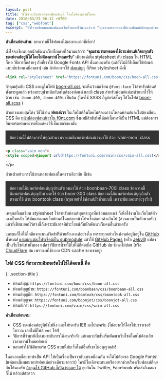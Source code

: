 ```yaml
---
layout: post
title: วิธีใช้งานเว็บฟอนต์ของฟอนต์อยู่นี่ โดยไม่ต้องดาวน์โหลด
date: 2016/03/25 06:12 +0700
tag: ["css","webfont"]
excerpt: "ตั้งใจจะเขียนบอกนักพัฒนาเว็บทั้งหลายไว้นานแล้วว่า “คุณสามารถทดลองใช้งานฟอนต์เกือบทุกตัวของฟอนต์อยู่นี่ได้โดยไม่ต้องดาวน์โหลดครับ”"
---
```


<style>@import url(/boon/css/boon-all.css)</style>

**คำเตือนก่อนอ่าน:** บทความนี้ใช้ฟอนต์ได้เละเทะมากทีเดียว!

ตั้งใจจะเขียนบอกนักพัฒนาเว็บทั้งหลายไว้นานแล้วว่า “**คุณสามารถทดลองใช้งานฟอนต์เกือบทุกตัวของฟอนต์อยู่นี่ได้โดยไม่ต้องดาวน์โหลดครับ**” เพียงแค่เพิ่ม stylesheet กับ class ใน HTML ก็พอ วิธีการก็คล้ายๆ กับที่เราใช้ Google Fonts API นั่นแหละครับ (แต่ยังไม่มีวิธีเลือกใช้ฟอนต์แบบซับซ้อนเหมือนเขา) เช่น ถ้าต้องการใช้ [ฟอนต์บุญ](/boon/) ก็เรียก stylesheet ดังนี้

~~~html
<link rel="stylesheet" href="https://fontuni.com/boon/css/boon-all.css">
~~~

ถ้าคุณคุ้นกับ CSS และดูในไฟล์ [boon-all.css](/boon/css/boon-all.css) จะเห็นว่าผมเขียน `@font-face` ไว้สำหรับฟอนต์ทั้งตระกูลแล้ว พร้อมระบุน้ำหนักกับสไตล์ของฟอนต์ และมี class สำหรับฟอนต์แต่ละตัวแยกไว้ให้ด้วย เช่น `.boon-400`, `.boon-400i` เป็นต้น (ใครใช้ SASS ก็ดูซอร์สสั้นๆ ได้ในไฟล์  [boon-all.scss](/boon/css/boon-all.scss) )

ตัวอย่างแบบสุดโต่ง วิธีใช้งาน **ฟอนต์เวร** ในเว็บไซต์อื่นโดยไม่ต้องดาวน์โหลดฟอนต์และไม่ต้องเขียน CSS คือ [หน้าปล่อยฟอนต์เวรใน f0nt.com](//www.f0nt.com/release/vain/) ซึ่งผมมีสิทธิเพิ่มได้แค่เนื้อหาที่เป็น HTML แต่ต้องการอิมพอร์ตฟอนต์เวรเพื่อแสดงวิธีเซ็นเซอร์ของมัน

<p class="vain-mon" style="background:#333; color:#eee; padding:1em;">
<style scoped>@import url(/vain/css/vain-all.css)</style>
ข้อความนี้ไม่ต้องการให้คุณอ่าน เพราะผมอิมพอร์ตฟอนต์เวรมาใช้ ด้วย `vain-mon` class
</p>

~~~html
<p class="vain-mon">
<style scoped>@import url(https://fontuni.com/vain/css/vain-all.css)</style>
...
</p>
~~~

ส่วนตัวอย่างการใช้งานหลายฟอนต์ในคราวเดียวกัน ก็เช่น

<p style="background:#333; color:#eee; padding:1em;">
<style scoped>@import url(/boonbaan/css/boonbaan-all.css)</style>
<style scoped>@import url(/boontook/css/boontook-all.css)</style>
<span class="boonbaan-700i">ข้อความนี้อิมพอร์ตฟอนต์บุญบ้านตัวเอนมาใช้ ด้วย boonbaan-700i class</span>
<span class="boon-300">ข้อความนี้อิมพอร์ตฟอนต์บุญตัวบางมาใช้ ด้วย boon-300 class</span>
<span class="boontook">ข้อความนี้อิมพอร์ตฟอนต์บุญถึกตัวตรงมาใช้ ด้วย boontook class</span>
<span class="boon-700i">(กรุณาอย่าใช้ฟอนต์มั่วซั่วแบบนี้ เพราะมันเลอะเทอะรุงรัง!)</span>
</p>

เหตุผลที่ผมเขียน stylesheet ไว้สำหรับฟอนต์ทุกตระกูลที่พร้อมเผยแพร่ ก็เพื่อใช้งานในเว็บไซต์ตัวเองเป็นหลัก ให้มันแสดงผลเว็บฟอนต์ในแต่ละหน้าโปรเจ็คต์แตกต่างกันไป (ส่วนมากเป็นตัวพาดหัว) แล้วที่เขียนบอกไว้ตรงนี้ก็เพราะมันอาจมีประโยชน์กับนักพัฒนาเว็บคนอื่นด้วยครับ

และผมก็ไม่ได้ใจดีแจกแบนด์วิดธ์ฟรีด้วยตัวเองแต่อย่างใด เพราะทุกอย่างในฟอนต์อยู่นี่อยู่ใน [GitHub](https://github.com/) ทั้งหมด! [แค่แยกแต่ละโปรเจ็คต์เป็น submodule](https://github.com/fontuni/fontuni.github.io) แล้วใช้ [GitHub Pages](https://pages.github.com/) (หรือ [Jekyll](https://jekyllrb.com/)) แปลงเป็นเว็บไซต์เท่านั้นเอง แปลว่าวิธีการนี้จะใช้ไม่ได้ก็ต่อเมื่อ GitHub ล่ม ซึ่งคงไม่บ่อย (หรือ [CloudFlare](https://www.cloudflare.com/) ล่ม เพราะผมใช้ระบบ CDN cache ของเขาอยู่)

### ไฟล์ CSS ที่สามารถอิมพอร์ตไปใช้ได้ตอนนี้ คือ
{: .section-title }

- ฟอนต์บุญ: `https://fontuni.com/boon/css/boon-all.css`
- ฟอนต์บุญบ้าน: `https://fontuni.com/boonbaan/css/boonbaan-all.css`
- ฟอนต์บุญถึก: `https://fontuni.com/bootook/css/boontook-all.css`
- ฟอนต์บุญจด: `https://fontuni.com/boonjot/css/boonjot-all.css`
- ฟอนต์เวร: `https://fontuni.com/vain/css/vain-all.css`

**คำเตือนก่อนจบ:**

- CSS ของฟอนต์อยู่นี่ยังไม่นิ่ง และไม่รองรับ IE8 ลงไปนะครับ (ไม่อยากให้ใครใช้บราวเซอร์โบราณ เลยไม่มีไฟล์ `eot` ให้!)
- วิธีการที่ว่ามายังไม่เหมาะกับการใช้งานจริงจัง แต่เหมาะกับขั้นเริ่มพัฒนาเว็บไซต์โดยไม่ต้องเสียเวลาดาวน์โหลดฟอนต์
- และอย่าใช้วิธีอิมพอร์ต CSS แบบนี้กับเว็บไซต์อื่นที่เขาไม่อนุญาตล่ะ!

ในอนาคตก็อยากทำเป็น API ให้เป็นเรื่องเป็นราวกับเขาเหมือนกัน จะได้ไม่ต้องรอ Google Fonts! (แต่ตอนนี้ผมอยากทำฟอนต์อย่างเดียวมากกว่า) ใครมีไอเดียจะเสนอหรืออยากช่วยเรื่องเว็บฟอนต์ก็คุยกันได้นะครับ [ถ้าคุณใช้ GitHub ก็เปิด issue ได้](https://github.com/fontuni/fontuni.github.io/issues) คุยกันใน Twitter, Facebook หรือส่งอีเมลมาก็ได้ แล้วแต่สะดวก
